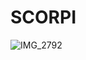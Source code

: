 # SCORPI
![IMG_2792](https://github.com/sunnyveerla/SCORPI/assets/25789892/740d9283-61db-4f71-ae39-36c0c3fc626e)
